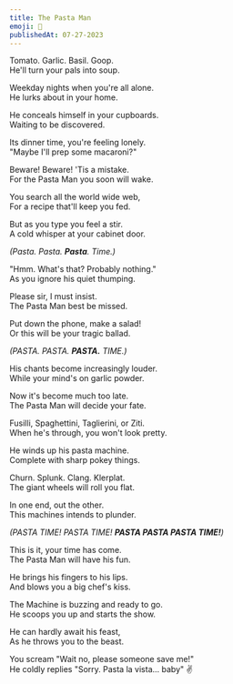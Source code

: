 ```yaml
---
title: The Pasta Man
emoji: 🍝
publishedAt: 07-27-2023
---
```


Tomato. Garlic. Basil. Goop.\
He'll turn your pals into soup.

Weekday nights when you're all alone.\
He lurks about in your home.

He conceals himself in your cupboards.\
Waiting to be discovered.

Its dinner time, you're feeling lonely.\
"Maybe I'll prep some macaroni?"

Beware! Beware! 'Tis a mistake.\
For the Pasta Man you soon will wake.

You search all the world wide web,\
For a recipe that'll keep you fed.

But as you type you feel a stir.\
A cold whisper at your cabinet door.

_(Pasta. Pasta. **Pasta**. Time.)_

"Hmm. What's that? Probably nothing."\
As you ignore his quiet thumping.

Please sir, I must insist.\
The Pasta Man best be missed.

Put down the phone, make a salad!\
Or this will be your tragic ballad.

_(PASTA. PASTA. **PASTA.** TIME.)_

His chants become increasingly louder.\
While your mind's on garlic powder.

Now it's become much too late.\
The Pasta Man will decide your fate.

Fusilli, Spaghettini, Taglierini, or Ziti.\
When he's through, you won't look pretty.

He winds up his pasta machine.\
Complete with sharp pokey things.

Churn. Splunk. Clang. Klerplat.\
The giant wheels will roll you flat.

In one end, out the other.\
This machines intends to plunder.

_(PASTA TIME! PASTA TIME! **PASTA PASTA PASTA TIME!**)_

This is it, your time has come.\
The Pasta Man will have his fun.

He brings his fingers to his lips.\
And blows you a big chef's kiss.

The Machine is buzzing and ready to go.\
He scoops you up and starts the show.

He can hardly await his feast,\
As he throws you to the beast.

You scream "Wait no, please someone save me!"\
He coldly replies "Sorry. Pasta la vista... baby" ✌️
